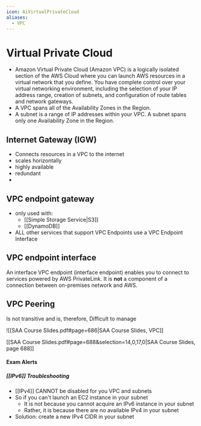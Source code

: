 ```yaml
---
icon: AiVirtualPrivateCloud
aliases:
  - VPC
---
```

# Virtual Private Cloud
- Amazon Virtual Private Cloud (Amazon VPC) is a logically isolated section of the AWS Cloud where you can launch AWS resources in a virtual network that you define. You have complete control over your virtual networking environment, including the selection of your IP address range, creation of subnets, and configuration of route tables and network gateways. 
- A VPC spans all of the Availability Zones in the Region.
- A subnet is a range of IP addresses within your VPC. A subnet spans only one Availability Zone in the Region.

## Internet Gateway (IGW)
- Connects resources in a VPC to the internet
- scales horizontally
- highly available
- redundant
- 

## VPC endpoint gateway



- only used with:
	- [[Simple Storage Service|S3]]
	- [[DynamoDB]]
- ALL other services that support VPC Endpoints use a VPC Endpoint Interface

## VPC endpoint interface

An interface VPC endpoint (interface endpoint) enables you to connect to services powered by AWS PrivateLink. It is **not** a component of a connection between on-premises network and AWS.

## VPC Peering
Is not transitive and is, therefore, Difficult to manage

![[SAA Course Slides.pdf#page=686|SAA Course Slides, VPC]]

[[SAA Course Slides.pdf#page=688&selection=14,0,17,0|SAA Course Slides, page 688]]


#### Exam Alerts
##### [[IPv6]] Troubleshooting
- [[IPv4]] CANNOT be disabled for you VPC and subnets
- So if you can't launch an EC2 instance in your subnet
	- It is not because you cannot acquire an IPv6 instance in your subnet
	- Rather, it is because there are no available IPv4 in your subnet
- Solution: create a new IPv4 CIDR in your subnet
